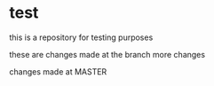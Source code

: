 # test
this is a repository for testing purposes

these are changes made at the branch
more changes

changes made at MASTER
